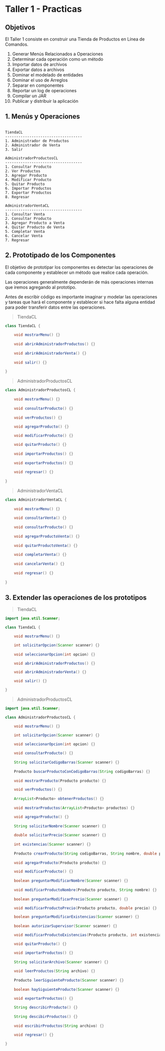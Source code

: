 # Taller 1 - Practicas

## Objetivos

El Taller 1 consiste en construir una Tienda de Productos en Línea de Comandos.

1. Generar Menús Relacionados a Operaciones
2. Determinar cada operación como un método
3. Importar datos de archivos
4. Exportar datos a archivos
5. Dominar el modelado de entidades
6. Dominar el uso de Arreglos
7. Separar en componentes
8. Reportar un log de operaciones
9. Compilar un JAR
10. Publicar y distribuir la aplicación

## 1. Menús y Operaciones

```text

TiendaCL
-----------------------------------
1. Administrador de Productos
2. Administrador de Venta
3. Salir

AdministradorProductosCL
-----------------------------------
1. Consultar Producto
2. Ver Productos
3. Agregar Producto
4. Modificar Producto
5. Quitar Producto
6. Importar Productos
7. Exportar Productos
8. Regresar

AdministradorVentaCL
-----------------------------------
1. Consultar Venta
2. Consultar Producto
3. Agregar Producto a Venta
4. Quitar Producto de Venta
5. Completar Venta
6. Cancelar Venta
7. Regresar

```

## 2. Prototipado de los Componentes

El objetivo de prototipar los componentes es detectar las operaciones de cada componente
y establecer un método que realice cada operación.

Las operaciones generalmente dependerán de más operaciones internas que iremos agregando al prototipo.

Antes de escribir código es importante imaginar y modelar las operaciones y tareas que hará el componente
y establecer si hace falta alguna entidad para poder transferir datos entre las operaciones.

> TiendaCL

```java
class TiendaCL {
    
    void mostrarMenu() {}
    
    void abrirAdministradorProductos() {}
    
    void abrirAdministradorVenta() {}
    
    void salir() {}
    
}
```

> AdministradorProductosCL

```java
class AdministradorProductosCL {
    
    void mostrarMenu() {}
    
    void consultarProducto() {}
    
    void verProductos() {}
    
    void agregarProducto() {}

    void modificarProducto() {}

    void quitarProducto() {}
    
    void importarProductos() {}
    
    void exportarProductos() {}
    
    void regresar() {}
    
}
```

> AdministradorVentaCL

```java
class AdministradorVentaCL {
    
    void mostrarMenu() {}
    
    void consultarVenta() {}
    
    void consultarProducto() {}
    
    void agregarProductoVenta() {}
    
    void quitarProductoVenta() {}
    
    void completarVenta() {}
    
    void cancelarVenta() {}
    
    void regresar() {}
    
}
```

## 3. Extender las operaciones de los prototipos

> TiendaCL

```java
import java.util.Scanner;

class TiendaCL {

    void mostrarMenu() {}

    int solicitarOpcion(Scanner scanner) {}
    
    void seleccionarOpcion(int opcion) {}

    void abrirAdministradorProductos() {}

    void abrirAdministradorVenta() {}

    void salir() {}

}
```

> AdministradorProductosCL

```java
import java.util.Scanner;

class AdministradorProductosCL {

    void mostrarMenu() {}

    int solicitarOpcion(Scanner scanner) {}

    void seleccionarOpcion(int opcion) {}
    
    void consultarProducto() {}
    
    String solicitarCodigoBarras(Scanner scanner) {}
    
    Producto buscarProductoConCodigoBarras(String codigoBarras) {}
    
    void mostrarProducto(Producto producto) {}

    void verProductos() {}
    
    ArrayList<Producto> obtenerProductos() {}
    
    void mostrarProductos(ArrayList<Producto> productos) {}

    void agregarProducto() {}
    
    String solicitarNombre(Scanner scanner) {}
    
    double solicitarPrecio(Scanner scanner) {}
    
    int existencias(Scanner scanner) {}
    
    Producto crearProducto(String codigoBarras, String nombre, double precio, int existencias) {}
    
    void agregarProducto(Producto producto) {}

    void modificarProducto() {}
    
    boolean preguntarModificarNombre(Scanner scanner) {}
    
    void modificarProductoNombre(Producto producto, String nombre) {}
    
    boolean preguntarModificarPrecio(Scanner scanner) {}

    void modificarProductoPrecio(Producto producto, double precio) {}

    boolean preguntarModificarExistencias(Scanner scanner) {}
    
    boolean autorizarSupervisor(Scanner scanner) {}

    void modificarProductoExistencias(Producto producto, int existencias) {}

    void quitarProducto() {}

    void importarProductos() {}
    
    String solicitarArchivo(Scanner scanner) {}
    
    void leerProductos(String archivo) {}
    
    Producto leerSiguienteProducto(Scanner scanner) {}
    
    boolean haySiguienteProducto(Scanner scanner) {}

    void exportarProductos() {}
    
    String describirProducto() {}
    
    String descibirProductos() {}
    
    void escribirProductos(String archivo) {}

    void regresar() {}

}
```





















